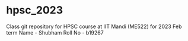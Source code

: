 # hpsc_2023
Class git repository for HPSC course at IIT Mandi (ME522) for 2023 Feb term
Name - Shubham
Roll No - b19267
